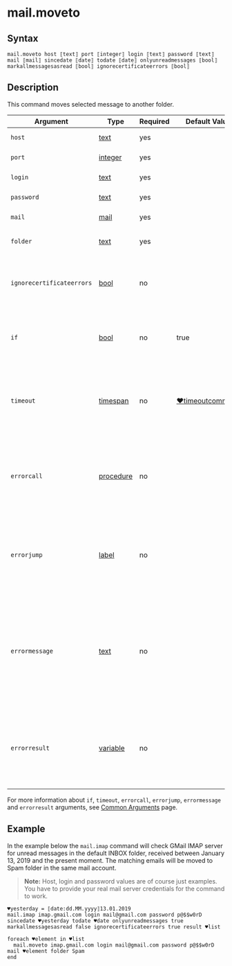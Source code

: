 # mail.moveto

## Syntax

```G1ANT
mail.moveto host ⟦text⟧ port ⟦integer⟧ login ⟦text⟧ password ⟦text⟧ mail ⟦mail⟧ sincedate ⟦date⟧ todate ⟦date⟧ onlyunreadmessages ⟦bool⟧ markallmessagesasread ⟦bool⟧ ignorecertificateerrors ⟦bool⟧
```

## Description

This command moves selected message to another folder.

| Argument            | Type                                                         | Required | Default Value                                               | Description                                                  |
| ------------------- | ------------------------------------------------------------ | -------- | ----------------------------------------------------------- | ------------------------------------------------------------ |
| `host`                 | [text](G1ANT.Language/G1ANT.Language/Structures/TextStructure.md) | yes      |                                                              | IMAP server address                                          |
| `port`                 | [integer](G1ANT.Language/G1ANT.Language/Structures/IntegerStructure.md) | yes      |                                                              | IMAP server port number                                      |
| `login`                | [text](G1ANT.Language/G1ANT.Language/Structures/TextStructure.md) | yes      |                                                              | User email login                                             |
| `password`             | [text](G1ANT.Language/G1ANT.Language/Structures/TextStructure.md) | yes      |                                                              | User email password                                          |
| `mail` | [mail](G1ANT.Language/G1ANT.Language/Structures/MailStructure.md) | yes |  | Mail message to be moved                                     |
| `folder`            | [text](G1ANT.Language/G1ANT.Language/Structures/TextStructure.md) | yes   |                                                              | Name of the destination folder |
| `ignorecertificateerrors` | [bool](G1ANT.Language/G1ANT.Language/Structures/BooleanStructure.md) | no       |                                                              | If set to `true`, the command will ignore any security certificate errors |
| `if`                | [bool](G1ANT.Language/G1ANT.Language/Structures/BooleanStructure.md) | no       | true                                                        | Executes the command only if a specified condition is true   |
| `timeout`           | [timespan](G1ANT.Language/G1ANT.Language/Structures/TimespanStructure.md) | no       | [♥timeoutcommand](G1ANT.Language/G1ANT.Addon.Core/Variables/TimeoutCommandVariable.md) | Specifies time in milliseconds for G1ANT.Robot to wait for the command to be executed |
| `errorcall`         | [procedure](G1ANT.Language/G1ANT.Language/Structures/ProcedureStructure.md) | no       |                                                             | Name of a procedure to call when the command throws an exception or when a given `timeout` expires |
| `errorjump`         | [label](G1ANT.Language/G1ANT.Language/Structures/LabelStructure.md) | no       |                                                             | Name of the label to jump to when the command throws an exception or when a given `timeout` expires |
| `errormessage`      | [text](G1ANT.Language/G1ANT.Language/Structures/TextStructure.md)  | no       |                                                             | A message that will be shown in case the command throws an exception or when a given `timeout` expires, and no `errorjump` argument is specified |
| `errorresult`       | [variable](G1ANT.Language/G1ANT.Language/Structures/VariableStructure.md) | no       |                                                             | Name of a variable that will store the returned exception. The variable will be of [error](G1ANT.Language/G1ANT.Language/Structures/ErrorStructure.md) structure |

For more information about `if`, `timeout`, `errorcall`, `errorjump`, `errormessage` and `errorresult` arguments, see [Common Arguments](G1ANT.Manual/appendices/common-arguments.md) page.

## Example

In the example below the `mail.imap` command will check GMail IMAP server for unread messages in the default INBOX folder, received between January 13, 2019 and the present moment. The matching emails will be moved to Spam folder in the same mail account.

> **Note:** Host, login and password values are of course just examples. You have to provide your real mail server credentials for the command to work.

```G1ANT
♥yesterday = ⟦date:dd.MM.yyyy⟧13.01.2019
mail.imap imap.gmail.com login mail@gmail.com password p@$$w0rD sincedate ♥yesterday todate ♥date onlyunreadmessages true markallmessagesasread false ignorecertificateerrors true result ♥list 

foreach ♥element in ♥list
  mail.moveto imap.gmail.com login mail@gmail.com password p@$$w0rD mail ♥element folder Spam
end
```